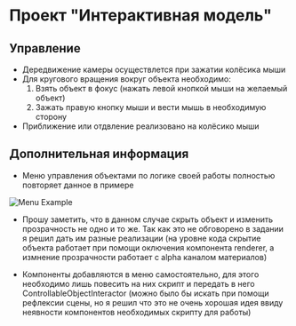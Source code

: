 # **Проект "Интерактивная модель"**

## Управление

- Дередвижение камеры осуществлется при зажатии колёсика мыши
- Для кругового вращения вокруг объекта необходимо:
  1) Взять объект в фокус (нажать левой кнопкой мыши на желаемый объект)
  2) Зажать правую кнопку мыши и вести мышь в необходимую сторону
- Приближение или отдвление реализовано на колёсико мыши

## Дополнительная информация

- Меню управления объектами по логике своей работы полностью повторяет данное в примере

![Menu Example](MenuExample.png)

- Прошу заметить, что в данном случае скрыть объект и изменить прозрачность не одно и то же. 
Так как это не обговорено в задании я решил дать им разные реализации 
(на уровне кода скрытие объекта работает при помощи оключения компонента renderer,
а измнение прозрачности работает с alpha каналом материалов)

- Компоненты добавляются в меню самостоятельно, для этого необходимо лишь
повесить на них скрипт и передать в него ControllableObjectInteractor (можно было бы искать при помощи рефлексии сцены,
но я решил что это не очень хорошая идея ввиду неявности компонентов необходимых скрипту для работы)